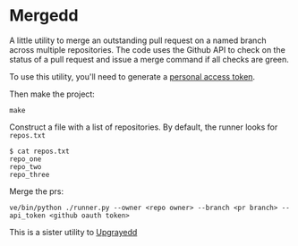 # Mergedd

A little utility to merge an outstanding pull request on a named branch across multiple repositories. The code uses the Github API to check on the status of a pull request and issue a merge command if all checks are green.

To use this utility, you'll need to generate a [personal access token](https://github.com/settings/tokens).

Then make the project:

```make```

Construct a file with a list of repositories. By default, the runner looks for `repos.txt`
```
$ cat repos.txt
repo_one
repo_two
repo_three
```

Merge the prs:

```ve/bin/python ./runner.py --owner <repo owner> --branch <pr branch> --api_token <github oauth token>```

This is a sister utility to [Upgrayedd](https://github.com/ccnmtl/upgrayedd)
